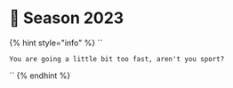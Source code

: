 # 🍃 Season 2023

{% hint style="info" %}
``

`You are going a little bit too fast, aren't you sport?`

``
{% endhint %}

